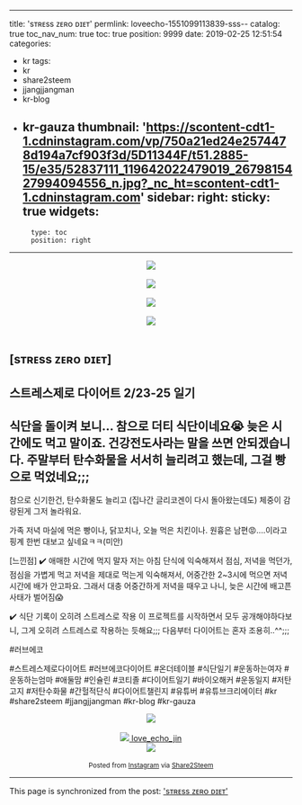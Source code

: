 
---
title: 'sᴛʀᴇss ᴢᴇʀᴏ ᴅɪᴇᴛ'
permlink: loveecho-1551099113839-sss--
catalog: true
toc_nav_num: true
toc: true
position: 9999
date: 2019-02-25 12:51:54
categories:
- kr
tags:
- kr
- share2steem
- jjangjjangman
- kr-blog
- kr-gauza
thumbnail: 'https://scontent-cdt1-1.cdninstagram.com/vp/750a21ed24e2574478d194a7cf903f3d/5D11344F/t51.2885-15/e35/52837111_119642022479019_2679815427994094556_n.jpg?_nc_ht=scontent-cdt1-1.cdninstagram.com'
sidebar:
    right:
        sticky: true
widgets:
    -
        type: toc
        position: right
---


<center><img src='https://scontent-cdt1-1.cdninstagram.com/vp/750a21ed24e2574478d194a7cf903f3d/5D11344F/t51.2885-15/e35/52837111_119642022479019_2679815427994094556_n.jpg?_nc_ht=scontent-cdt1-1.cdninstagram.com'></center><br />

<center><img src='https://scontent-cdt1-1.cdninstagram.com/vp/54e796fe541f8e6bc32a1e09940275ff/5D0345F7/t51.2885-15/e35/51746453_2276747895905542_6679225504719546875_n.jpg?_nc_ht=scontent-cdt1-1.cdninstagram.com'></center><br />

<center><img src='https://scontent-cdt1-1.cdninstagram.com/vp/7d3a0425793630de48c36846822a23b8/5D19E139/t51.2885-15/e35/51381480_249002196047968_5517954438798779816_n.jpg?_nc_ht=scontent-cdt1-1.cdninstagram.com'></center><br />

<center><img src='https://scontent-cdt1-1.cdninstagram.com/vp/6f36446c0c72fe5ea38b1c2302fd238a/5D18C643/t51.2885-15/e35/51694371_2240616552667169_2949014383998206991_n.jpg?_nc_ht=scontent-cdt1-1.cdninstagram.com'></center><br />





[sᴛʀᴇss ᴢᴇʀᴏ ᴅɪᴇᴛ]
-
스트레스제로 다이어트 2/23-25 일기
-
식단을 돌이켜 보니...
참으로 더티 식단이네요😭
늦은 시간에도 먹고 말이죠.
건강전도사라는 말을 쓰면 안되겠습니다.
주말부터 탄수화물을 서서히 늘리려고 했는데, 
그걸 빵으로 먹었네요;;;
-
참으로 신기한건,
탄수화물도 늘리고 (집나간 글리코겐이 다시 돌아왔는데도)
체중이 감량된게 그저 놀라워요.

가족 저녁 마실에 먹은 빵이나, 닭꼬치나, 오늘 먹은 치킨이나.
원흉은 남편😡....이라고 핑계 한번 대보고 싶네요ㅋㅋ(미안)

[느낀점]
✔️ 애매한 시간에 먹지 말자
저는 아침 단식에 익숙해져서 점심, 저녁을 먹던가,
점심을 가볍게 먹고 저녁을 제대로 먹는게 익숙해져서,
어중간한 2~3시에 먹으면 저녁시간에 배가 안고파요.
그래서 대충 어중간하게 저녁을 때우고 나니,
늦은 시간에 배고픈 사태가 벌어짐😱

✔️ 식단 기록이 오히려 스트레스로 작용
이 프로젝트를 시작하면서 모두 공개해야하다보니,
그게 오히려 스트레스로 작용하는 듯해요;;;
다음부터 다이어트는 혼자 조용히..^^;;;

#러브에코


#스트레스제로다이어트 #러브에코다이어트 #온더테이블 #식단일기 #운동하는여자 #운동하는엄마 #애둘맘 #인슐린 #코티졸 #다이어트일기 #바이오해커 #운동일지 #저탄고지 #저탄수화물 #간헐적단식 #다이어트챌린지 #유튜버 #유튜브크리에이터 #kr #share2steem #jjangjjangman #kr-blog #kr-gauza<br />



<center><img src='https://i.imgur.com/SAXfzqa.png' /></center><br />



<center><a href='https://www.instagram.com/love_echo_jin/'><img src='https://scontent-cdt1-1.cdninstagram.com/vp/160edabcffb348a0fed478b4b2d744c6/5D1F8967/t51.2885-19/s150x150/51691676_253472925544420_7325051841266319360_n.jpg?_nc_ht=scontent-cdt1-1.cdninstagram.com'>
love_echo_jin</a></center>



<center><img src='https://i.imgur.com/SAXfzqa.png' /></center><br />



<center><sup>Posted from <a href='https://www.instagram.com/p/BuTi-R2AMx6'>Instagram</a> via <a href='https://share2steem.io/?ref=loveecho'>Share2Steem</a></sup></center>

- - -

This page is synchronized from the post: ['sᴛʀᴇss ᴢᴇʀᴏ ᴅɪᴇᴛ'](https://steemit.com/@loveecho/loveecho-1551099113839-sss--)
